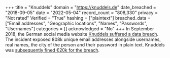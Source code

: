 +++
title = "Knuddels"
domain = "https://knuddels.de"
date_breached = "2018-09-05"
date = "2022-05-04"
record_count = "808,330"
privacy = "Not rated"
Verified = "True"
hashing = ["plaintext"]
breached_data = ["Email addresses", "Geographic locations", "Names", "Passwords", "Usernames"]
categories = []
acknowledged = "No"
+++
In September 2018, the German social media website <a href="https://forum.knuddels.de/ubbthreads.php?ubb=showflat&Number=2916081" target="_blank" rel="noopener">Knuddels suffered a data breach</a>. The incident exposed 808k unique email addresses alongside usernames, real names, the city of the person and their password in plain text. Knuddels was <a href="https://blog.avira.com/german-flirting-network-gets-fined-20000e-for-leaking-user-information/" target="_blank" rel="noopener">subsequently fined €20k for the breach</a>.
